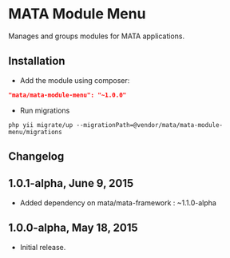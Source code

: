 MATA Module Menu
==========================================

Manages and groups modules for MATA applications.

Installation
------------

- Add the module using composer: 

```json
"mata/mata-module-menu": "~1.0.0"
```

-  Run migrations
```
php yii migrate/up --migrationPath=@vendor/mata/mata-module-menu/migrations
```


Changelog
---------

## 1.0.1-alpha, June 9, 2015

- Added dependency on mata/mata-framework : ~1.1.0-alpha

## 1.0.0-alpha, May 18, 2015

- Initial release.
